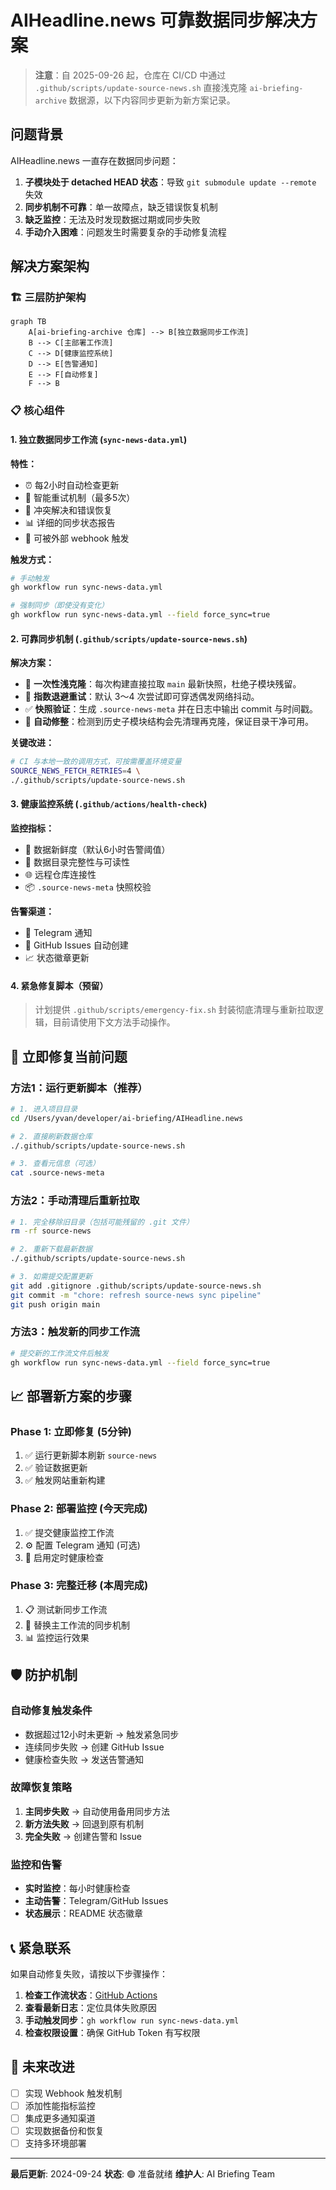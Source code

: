 # AIHeadline.news 可靠数据同步解决方案

> **注意**：自 2025-09-26 起，仓库在 CI/CD 中通过 `.github/scripts/update-source-news.sh` 直接浅克隆 `ai-briefing-archive` 数据源，以下内容同步更新为新方案记录。


## 问题背景

AIHeadline.news 一直存在数据同步问题：

1. **子模块处于 detached HEAD 状态**：导致 `git submodule update --remote` 失效
2. **同步机制不可靠**：单一故障点，缺乏错误恢复机制
3. **缺乏监控**：无法及时发现数据过期或同步失败
4. **手动介入困难**：问题发生时需要复杂的手动修复流程

## 解决方案架构

### 🏗️ 三层防护架构

```mermaid
graph TB
    A[ai-briefing-archive 仓库] --> B[独立数据同步工作流]
    B --> C[主部署工作流]
    C --> D[健康监控系统]
    D --> E[告警通知]
    E --> F[自动修复]
    F --> B
```

### 📋 核心组件

#### 1. 独立数据同步工作流 (`sync-news-data.yml`)

**特性：**
- ⏰ 每2小时自动检查更新
- 🔄 智能重试机制（最多5次）
- 🚨 冲突解决和错误恢复
- 📊 详细的同步状态报告
- 🎯 可被外部 webhook 触发

**触发方式：**
```bash
# 手动触发
gh workflow run sync-news-data.yml

# 强制同步（即使没有变化）
gh workflow run sync-news-data.yml --field force_sync=true
```

#### 2. 可靠同步机制 (`.github/scripts/update-source-news.sh`)

**解决方案：**
- 🧹 **一次性浅克隆**：每次构建直接拉取 `main` 最新快照，杜绝子模块残留。
- 🔄 **指数退避重试**：默认 3～4 次尝试即可穿透偶发网络抖动。
- ✅ **快照验证**：生成 `.source-news-meta` 并在日志中输出 commit 与时间戳。
- 🧼 **自动修整**：检测到历史子模块结构会先清理再克隆，保证目录干净可用。

**关键改进：**
```bash
# CI 与本地一致的调用方式，可按需覆盖环境变量
SOURCE_NEWS_FETCH_RETRIES=4 \
./.github/scripts/update-source-news.sh
```

#### 3. 健康监控系统 (`.github/actions/health-check`)

**监控指标：**
- 📅 数据新鲜度（默认6小时告警阈值）
- 📁 数据目录完整性与可读性
- 🌐 远程仓库连接性
- 📦 `.source-news-meta` 快照校验

**告警渠道：**
- 📱 Telegram 通知
- 🔔 GitHub Issues 自动创建
- 📈 状态徽章更新

#### 4. 紧急修复脚本（预留）

> 计划提供 `.github/scripts/emergency-fix.sh` 封装彻底清理与重新拉取逻辑，目前请使用下文方法手动操作。
## 🚀 立即修复当前问题

### 方法1：运行更新脚本（推荐）

```bash
# 1. 进入项目目录
cd /Users/yvan/developer/ai-briefing/AIHeadline.news

# 2. 直接刷新数据仓库
./.github/scripts/update-source-news.sh

# 3. 查看元信息（可选）
cat .source-news-meta
```

### 方法2：手动清理后重新拉取

```bash
# 1. 完全移除旧目录（包括可能残留的 .git 文件）
rm -rf source-news

# 2. 重新下载最新数据
./.github/scripts/update-source-news.sh

# 3. 如需提交配置更新
git add .gitignore .github/scripts/update-source-news.sh
git commit -m "chore: refresh source-news sync pipeline"
git push origin main
```

### 方法3：触发新的同步工作流

```bash
# 提交新的工作流文件后触发
gh workflow run sync-news-data.yml --field force_sync=true
```

## 📈 部署新方案的步骤

### Phase 1: 立即修复 (5分钟)
1. ✅ 运行更新脚本刷新 `source-news`
2. ✅ 验证数据更新
3. ✅ 触发网站重新构建

### Phase 2: 部署监控 (今天完成)
1. ✅ 提交健康监控工作流
2. ⚙️ 配置 Telegram 通知 (可选)
3. 🔧 启用定时健康检查

### Phase 3: 完整迁移 (本周完成)
1. 📋 测试新同步工作流
2. 🔄 替换主工作流的同步机制
3. 📊 监控运行效果

## 🛡️ 防护机制

### 自动修复触发条件
- 数据超过12小时未更新 → 触发紧急同步
- 连续同步失败 → 创建 GitHub Issue
- 健康检查失败 → 发送告警通知

### 故障恢复策略
1. **主同步失败** → 自动使用备用同步方法
2. **新方法失败** → 回退到原有机制
3. **完全失败** → 创建告警和 Issue

### 监控和告警
- **实时监控**：每小时健康检查
- **主动告警**：Telegram/GitHub Issues
- **状态展示**：README 状态徽章

## 📞 紧急联系

如果自动修复失败，请按以下步骤操作：

1. **检查工作流状态**：[GitHub Actions](https://github.com/Joe-oss9527/AIHeadline.news/actions)
2. **查看最新日志**：定位具体失败原因
3. **手动触发同步**：`gh workflow run sync-news-data.yml`
4. **检查权限设置**：确保 GitHub Token 有写权限

## 🔮 未来改进

- [ ] 实现 Webhook 触发机制
- [ ] 添加性能指标监控
- [ ] 集成更多通知渠道
- [ ] 实现数据备份和恢复
- [ ] 支持多环境部署

---

**最后更新**: 2024-09-24
**状态**: 🟢 准备就绪
**维护人**: AI Briefing Team
